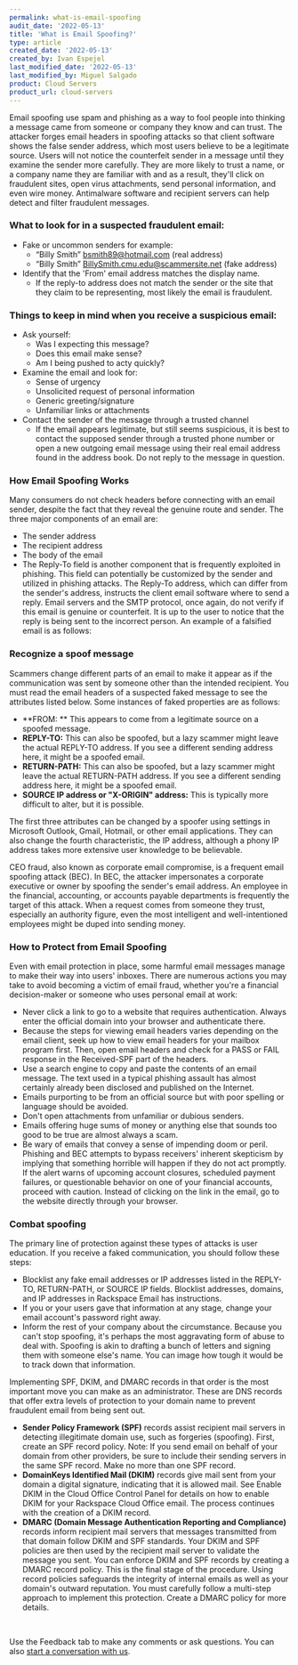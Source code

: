 ```yaml
---
permalink: what-is-email-spoofing
audit_date: '2022-05-13'
title: 'What is Email Spoofing?'
type: article
created_date: '2022-05-13'
created_by: Ivan Espejel
last_modified_date: '2022-05-13'
last_modified_by: Miguel Salgado
product: Cloud Servers
product_url: cloud-servers
---
```


Email spoofing use spam and phishing as a way to fool people into thinking a message came from someone or company they know and can trust. The attacker forges email headers in spoofing attacks so that client software shows the false sender address, which most users believe to be a legitimate source. Users will not notice the counterfeit sender in a message until they examine the sender more carefully. They are more likely to trust a name, or a company name they are familiar with and as a result, they'll click on fraudulent sites, open virus attachments, send personal information, and even wire money. Antimalware software and recipient servers can help detect and filter fraudulent messages.

### What to look for in a suspected fraudulent email: 
- Fake or uncommon senders for example: 
    - “Billy Smith” bsmith89@hotmail.com (real address) 
    - “Billy Smith” BillySmith.cmu.edu@scammersite.net (fake address)
- Identify that the 'From' email address matches the display name.
    - If the reply-to address does not match the sender or the site that they claim to be representing, most likely the email is fraudulent.
### Things to keep in mind when you receive a suspicious email: 
- Ask yourself: 
    - Was I expecting this message?
    - Does this email make sense?
    - Am I being pushed to acty quickly?  
- Examine the email and look for: 
    - Sense of urgency
    - Unsolicited request of personal information
    - Generic greeting/signature
    - Unfamiliar links or attachments  
- Contact the sender of the message through a trusted channel 
    - If the email appears legitimate, but still seems suspicious, it is best to contact the supposed sender through a trusted phone number or open a new outgoing email message using their real email address found in the address book. Do not reply to the message in question.

### How Email Spoofing Works
Many consumers do not check headers before connecting with an email sender, despite the fact that they reveal the genuine route and sender.
The three major components of an email are:
- The sender address
- The recipient address
- The body of the email
- The Reply-To field is another component that is frequently exploited in phishing. This field can potentially be customized by the sender and utilized in phishing attacks. The Reply-To address, which can differ from the sender's address, instructs the client email software where to send a reply. Email servers and the SMTP protocol, once again, do not verify if this email is genuine or counterfeit. It is up to the user to notice that the reply is being sent to the incorrect person.
An example of a falsified email is as follows:

### Recognize a spoof message
Scammers change different parts of an email to make it appear as if the communication was sent by someone other than the intended recipient. You must read the email headers of a suspected faked message to see the attributes listed below. Some instances of faked properties are as follows:

- **FROM: ** This appears to come from a legitimate source on a spoofed message.
- **REPLY-TO:** This can also be spoofed, but a lazy scammer might leave the actual REPLY-TO address. If you see a different sending address here, it might be a spoofed email.
- **RETURN-PATH:** This can also be spoofed, but a lazy scammer might leave the actual RETURN-PATH address. If you see a different sending address here, it might be a spoofed email.
- **SOURCE IP address or "X-ORIGIN" address:** This is typically more difficult to alter, but it is possible.

The first three attributes can be changed by a spoofer using settings in Microsoft Outlook, Gmail, Hotmail, or other email applications. They can also change the fourth characteristic, the IP address, although a phony IP address takes more extensive user knowledge to be believable.

CEO fraud, also known as corporate email compromise, is a frequent email spoofing attack (BEC). In BEC, the attacker impersonates a corporate executive or owner by spoofing the sender's email address. An employee in the financial, accounting, or accounts payable departments is frequently the target of this attack.
When a request comes from someone they trust, especially an authority figure, even the most intelligent and well-intentioned employees might be duped into sending money.

### How to Protect from Email Spoofing
Even with email protection in place, some harmful email messages manage to make their way into users' inboxes. There are numerous actions you may take to avoid becoming a victim of email fraud, whether you're a financial decision-maker or someone who uses personal email at work:
- Never click a link to go to a website that requires authentication. Always enter the official domain into your browser and authenticate there.
- Because the steps for viewing email headers varies depending on the email client, seek up how to view email headers for your mailbox program first. Then, open email headers and check for a PASS or FAIL response in the Received-SPF part of the headers.
- Use a search engine to copy and paste the contents of an email message. The text used in a typical phishing assault has almost certainly already been disclosed and published on the Internet.
- Emails purporting to be from an official source but with poor spelling or language should be avoided.
- Don't open attachments from unfamiliar or dubious senders.
- Emails offering huge sums of money or anything else that sounds too good to be true are almost always a scam.
- Be wary of emails that convey a sense of impending doom or peril. Phishing and BEC attempts to bypass receivers' inherent skepticism by implying that something horrible will happen if they do not act promptly. If the alert warns of upcoming account closures, scheduled payment failures, or questionable behavior on one of your financial accounts, proceed with caution. Instead of clicking on the link in the email, go to the website directly through your browser.

### Combat spoofing
The primary line of protection against these types of attacks is user education. If you receive a faked communication, you should follow these steps:
- Blocklist any fake email addresses or IP addresses listed in the REPLY-TO, RETURN-PATH, or SOURCE IP fields. Blocklist addresses, domains, and IP addresses in Rackspace Email has instructions.
- If you or your users gave that information at any stage, change your email account's password right away.
- Inform the rest of your company about the circumstance.
Because you can't stop spoofing, it's perhaps the most aggravating form of abuse to deal with. Spoofing is akin to drafting a bunch of letters and signing them with someone else's name. You can image how tough it would be to track down that information.

Implementing SPF, DKIM, and DMARC records in that order is the most important move you can make as an administrator. These are DNS records that offer extra levels of protection to your domain name to prevent fraudulent email from being sent out.
- **Sender Policy Framework (SPF)** records assist recipient mail servers in detecting illegitimate domain use, such as forgeries (spoofing). First, create an SPF record policy.
Note: If you send email on behalf of your domain from other providers, be sure to include their sending servers in the same SPF record. Make no more than one SPF record.
- **DomainKeys Identified Mail (DKIM)** records give mail sent from your domain a digital signature, indicating that it is allowed mail. See Enable DKIM in the Cloud Office Control Panel for details on how to enable DKIM for your Rackspace Cloud Office email. The process continues with the creation of a DKIM record.
- **DMARC (Domain Message Authentication Reporting and Compliance)** records inform recipient mail servers that messages transmitted from that domain follow DKIM and SPF standards. Your DKIM and SPF policies are then used by the recipient mail server to validate the message you sent. You can enforce DKIM and SPF records by creating a DMARC record policy. This is the final stage of the procedure.
Using record policies safeguards the integrity of internal emails as well as your domain's outward reputation. You must carefully follow a multi-step approach to implement this protection. Create a DMARC policy for more details.
<br>

Use the Feedback tab to make any comments or ask questions. You can also [start a conversation with us](https://www.rackspace.com/contact).
